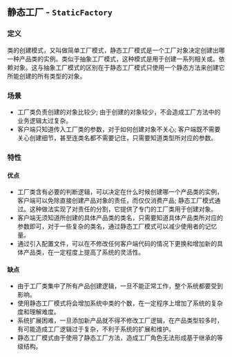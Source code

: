 ## 静态工厂 - `StaticFactory`

### 定义

类的创建模式，又叫做简单工厂模式，静态工厂模式是一个工厂对象决定创建出哪一种产品类的实例。类似于抽象工厂模式，这种模式是用于创建一系列相关或。依赖对象。这与抽象工厂模式的区别在于静态工厂模式只使用一个静态方法来创建它所能创建的所有类型的对象。

### 场景

* 工厂类负责创建的对象比较少; 由于创建的对象较少，不会造成工厂方法中的业务逻辑太过复杂。
* 客户端只知道传入工厂类的参数，对于如何创建对象不关心; 客户端既不需要关心创建细节，甚至连类名都不需要记住，只需要知道类型所对应的参数。

### 特性

#### 优点

* 工厂类含有必要的判断逻辑，可以决定在什么时候创建哪一个产品类的实例，客户端可以免除直接创建产品对象的责任，而仅仅消费产品; 静态工厂模式通过。这种做法实现了对责任的分割，它提供了专门的工厂类用于创建对象。
* 客户端无须知道所创建的具体产品类的类名，只需要知道具体产品类所对应的参数即可，对于一些复杂的类名，通过静态工厂模式可以减少使用者的记忆量。
* 通过引入配置文件，可以在不修改任何客户端代码的情况下更换和增加新的具体产品类，在一定程度上提高了系统的灵活性。

#### 缺点

* 由于工厂类集中了所有产品创建逻辑，一旦不能正常工作，整个系统都要受到影响。
* 使用静态工厂模式将会增加系统中类的个数，在一定程序上增加了系统的复杂度和理解难度。
* 系统扩展困难，一旦添加新产品就不得不修改工厂逻辑，在产品类型较多时，有可能造成工厂逻辑过于复杂，不利于系统的扩展和维护。
* 静态工厂模式由于使用了静态工厂方法，造成工厂角色无法形成基于继承的等级结构。
